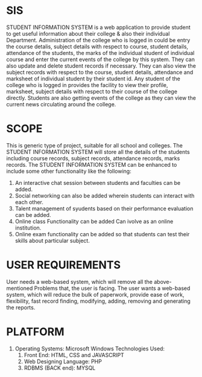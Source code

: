 # SIS

STUDENT INFORMATION SYSTEM is a web application to provide student to get
useful information about their college & also their individual Department.
Administration of the college who is logged in could be entry the course detalis,
subject details with respect to course, student details, attendance of the students, the
marks of the individual student of individual course and enter the current events of the
college by this system. They can also update and delete student records if necessary.
They can also view the subject records with respect to the course, student details,
attendance and marksheet of individual student by their student id. Any student of the
college who is logged in provides the facility to view their profile, marksheet, subject
details with respect to their course of the college directly. Students are also getting
events of the college as they can view the current news circulating around the college.

# SCOPE
This is generic type of project, suitable for all school and colleges. The STUDENT
INFORMATION SYSTEM will store all the details of the students including course
records, subject records, attendance records, marks records. The STUDENT
INFORMATION SYSTEM can be enhanced to include some other functionality like
the following:
1. An interactive chat session between students and faculties can be added.
2. Social networking can also be added wherein students can interact with each
other.
3. Talent management of syudents based on their performance evaluation can be
added.
4. Online class Functionality can be added
Can ivolve as an online institution.
5. Online exam functionality can be added so that students can test their skills
about particular subject.

# USER REQUIREMENTS
User needs a web-based system, which will remove all the above-mentioned Problems
that, the user is facing. The user wants a web-based system, which will reduce the
bulk of paperwork, provide ease of work, flexibility, fast record finding, modifying,
adding, removing and generating the reports.

# PLATFORM
1. Operating Systems: Microsoft Windows
 Technologies Used:
     1. Front End: HTML, CSS and JAVASCRIPT
     2. Web Designing Language: PHP
     3. RDBMS (BACK end): MYSQL
